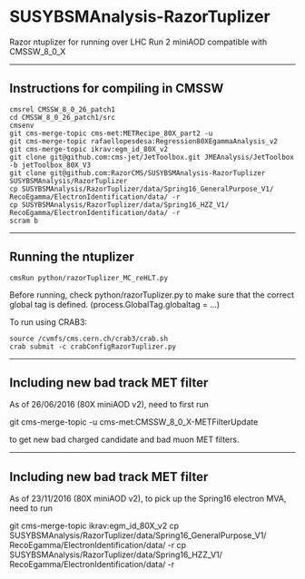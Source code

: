 SUSYBSMAnalysis-RazorTuplizer
=============================

Razor ntuplizer for running over LHC Run 2 miniAOD compatible with CMSSW_8_0_X

-----------------------------------
Instructions for compiling in CMSSW
-----------------------------------

    cmsrel CMSSW_8_0_26_patch1
    cd CMSSW_8_0_26_patch1/src
    cmsenv
    git cms-merge-topic cms-met:METRecipe_80X_part2 -u
    git cms-merge-topic rafaellopesdesa:Regression80XEgammaAnalysis_v2
    git cms-merge-topic ikrav:egm_id_80X_v2
    git clone git@github.com:cms-jet/JetToolbox.git JMEAnalysis/JetToolbox -b jetToolbox_80X_V3
    git clone git@github.com:RazorCMS/SUSYBSMAnalysis-RazorTuplizer SUSYBSMAnalysis/RazorTuplizer
    cp SUSYBSMAnalysis/RazorTuplizer/data/Spring16_GeneralPurpose_V1/ RecoEgamma/ElectronIdentification/data/ -r
    cp SUSYBSMAnalysis/RazorTuplizer/data/Spring16_HZZ_V1/ RecoEgamma/ElectronIdentification/data/ -r
    scram b

---------------------    
Running the ntuplizer
---------------------

    cmsRun python/razorTuplizer_MC_reHLT.py

    
Before running, check python/razorTuplizer.py to make sure that the correct global tag is defined. (process.GlobalTag.globaltag = ...)

To run using CRAB3:

    source /cvmfs/cms.cern.ch/crab3/crab.sh
    crab submit -c crabConfigRazorTuplizer.py

---------------------------------------
Including new bad track MET filter
---------------------------------------

As of 26/06/2016 (80X miniAOD v2), need to first run

git cms-merge-topic -u cms-met:CMSSW_8_0_X-METFilterUpdate

to get new bad charged candidate and bad muon MET filters.

---------------------------------------
Including new bad track MET filter
---------------------------------------

As of 23/11/2016 (80X miniAOD v2), to pick up the Spring16 electron MVA,
need to run

git cms-merge-topic ikrav:egm_id_80X_v2
cp SUSYBSMAnalysis/RazorTuplizer/data/Spring16_GeneralPurpose_V1/ RecoEgamma/ElectronIdentification/data/ -r
cp SUSYBSMAnalysis/RazorTuplizer/data/Spring16_HZZ_V1/ RecoEgamma/ElectronIdentification/data/ -r

